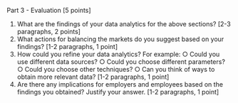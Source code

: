 Part 3 - Evaluation [5 points]
1) What are the findings of your data analytics for the above sections?
  [2-3 paragraphs, 2 points]
2) What actions for balancing the markets do you suggest based on your findings?
  [1-2 paragraphs, 1 point]
3) How could you refine your data analytics?
  For example:
  ○ Could you use different data sources?
  ○ Could you choose different parameters?
  ○ Could you choose other techniques?
  ○ Can you think of ways to obtain more relevant data?
  [1-2 paragraphs, 1 point]
4) Are there any implications for employers and employees based on the findings you obtained? Justify your answer.
  [1-2 paragraphs, 1 point]
